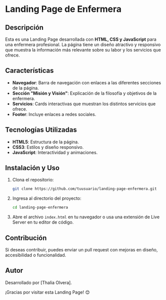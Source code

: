 # Landing Page de Enfermera

## Descripción

Esta es una Landing Page desarrollada con **HTML, CSS y JavaScript** para una enfermera profesional. La página tiene un diseño atractivo y responsivo que muestra la información más relevante sobre su labor y los servicios que ofrece.

## Características

- **Navegador**: Barra de navegación con enlaces a las diferentes secciones de la página.
- **Sección "Misión y Visión"**: Explicación de la filosofía y objetivos de la enfermera.
- **Servicios**: Cards interactivas que muestran los distintos servicios que ofrece.
- **Footer**: Incluye enlaces a redes sociales.

## Tecnologías Utilizadas

- **HTML5**: Estructura de la página.
- **CSS3**: Estilos y diseño responsivo.
- **JavaScript**: Interactividad y animaciones.

## Instalación y Uso

1. Clona el repositorio:
   ```bash
   git clone https://github.com/tuusuario/landing-page-enfermera.git
   ```
2. Ingresa al directorio del proyecto:
   ```bash
   cd landing-page-enfermera
   ```
3. Abre el archivo `index.html` en tu navegador o usa una extensión de Live Server en tu editor de código.

## Contribución

Si deseas contribuir, puedes enviar un pull request con mejoras en diseño, accesibilidad o funcionalidad.

## Autor

Desarrollado por [Thalia Olvera].

¡Gracias por visitar esta Landing Page! 😊
